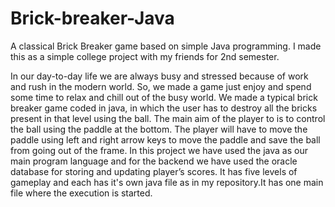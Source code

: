 # Brick-breaker-Java
A classical Brick Breaker game based on simple Java programming. I made this as a simple college project with my friends for 2nd semester.

In our day-to-day life we are always busy and stressed because of work and rush in the modern world. So, we made a game just enjoy and spend some time to relax and chill out of 
the busy world. We made a typical brick breaker game coded in java, in which the user has to destroy all the bricks present in that level using the ball. The main aim of the 
player to is to control the ball using the paddle at the bottom. The player will have to move the paddle using left and right arrow keys to move the paddle and save the ball from 
going out of the frame. In this project we have used the java as our main program language and for the backend we have used the oracle database for storing and updating player’s 
scores.
It has five levels of gameplay and each has it's own java file as in my repository.It has one main file where the execution is started.
